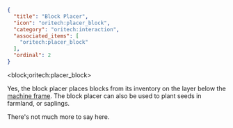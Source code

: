 ```json
{
  "title": "Block Placer",
  "icon": "oritech:placer_block",
  "category": "oritech:interaction",
  "associated_items": [
    "oritech:placer_block"
  ],
  "ordinal": 2
}
```

<block;oritech:placer_block>

Yes, the block placer places blocks from its inventory on the layer below the [machine frame](^oritech:interaction/machine_frames). The block placer can also be used to plant seeds in farmland, or saplings.

There's not much more to say here.

